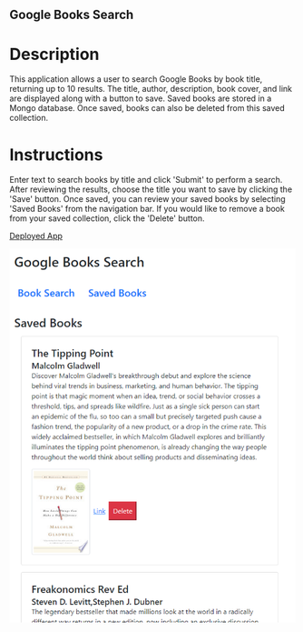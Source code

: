 ## Google Books Search
# Description
This application allows a user to search Google Books by book title, returning up to 10 results. The title, author, description, book cover, and link are displayed along with a button to save. Saved books are stored in a Mongo database. Once saved, books can also be deleted from this saved collection.

# Instructions
Enter text to search books by title and click 'Submit' to perform a search. After reviewing the results, choose the title you want to save by clicking the 'Save' button. Once saved, you can review your saved books by selecting 'Saved Books' from the navigation bar. If you would like to remove a book from your saved collection, click the 'Delete' button.

[Deployed App](https://young-hollows-25443.herokuapp.com/)

![App Screenshot](screenshot.png)
